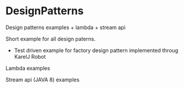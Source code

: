 # DesignPatterns
Design patterns examples + lambda + stream api

Short example for all design paterns.
+ Test driven example for factory design pattern implemented throug KarelJ Robot

Lambda examples

Stream api (JAVA 8) examples
